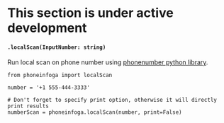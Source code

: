 # This section is under active development

#### `.localScan(InputNumber: string)`

Run local scan on phone number using [phonenumber python library](https://github.com/daviddrysdale/python-phonenumbers).

~~~python3
from phoneinfoga import localScan

number = '+1 555-444-3333'

# Don't forget to specify print option, otherwise it will directly print results
numberScan = phoneinfoga.localScan(number, print=False)
~~~
